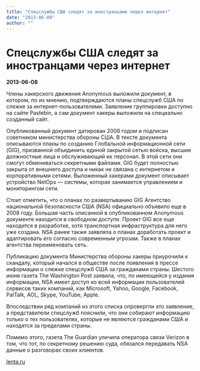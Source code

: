 ```yaml
---
title: "Спецслужбы США следят за иностранцами через интернет"
date: "2013-06-08"
author: ""
---
```


# Спецслужбы США следят за иностранцами через интернет

**2013-06-08** 

Члены хакерского движения Anonymous выложили документ, в котором, по их мнению, подтверждаются планы спецслужб США по слежке за интернет-пользователями. Заявление группировки доступно на сайте Pastebin, а сам документ хакеры выложили на специально созданный сайт.

Опубликованный документ датирован 2008 годом и подписан советником министерства обороны США. В тексте документа описываются планы по созданию Глобальной информационной сети (GIG), призванной объединить единой закрытой сетью войска, высшие должностные лица и обслуживающий их персонал. В этой сети они смогут обмениваться секретными файлами. GIG будет полностью закрыта от внешнего доступа и никак не связана с интернетом и корпоративными сетями. Выложенный хакерами документ описывает устройство NetOps — системы, которая занимается управлением и мониторингом сети.

Стоит отметить, что о планах по развертыванию GIG Агентство национальной безопасности США (NSA) официально объявило еще в 2008 году. Большая часть описанной в опубликованном Anonymous документе находится в свободном доступе. Проект GIG все еще находится в разработке, хотя транспортная инфраструктура для него уже создана. NSA ранее также заявляла о планах доработать проект и адаптировать его согласно современным угрозам. Также в планах агентства переименовать сеть.

Публикацию документа Министерства обороны хакеры приурочили к скандалу, который начался в обществе после появления в прессе информации о слежке спецслужб США за гражданами страны. Шестого июня газета The Washington Post заявила, что, по имеющейся у издания информации, NSA имеет доступ ко всей информации пользователей сервисов таких компаний, как Microsoft, Yahoo, Google, Facebook, PalTalk, AOL, Skype, YouTube, Apple.

Впоследствии ряд компаний из этого списка опровергли это заявление, а представители спецслужб пояснили, что они собирают информацию только о тех пользователях, которые не являются гражданами США и находятся за пределами страны.

Помимо этого, газета The Guardian уличила оператора связи Verizon в том, что тот, по секретному решению суда, обязался передавать NSA данные о разговорах своих клиентов.

[lenta.ru](http://lenta.ru/news/2013/06/07/anonymous/)